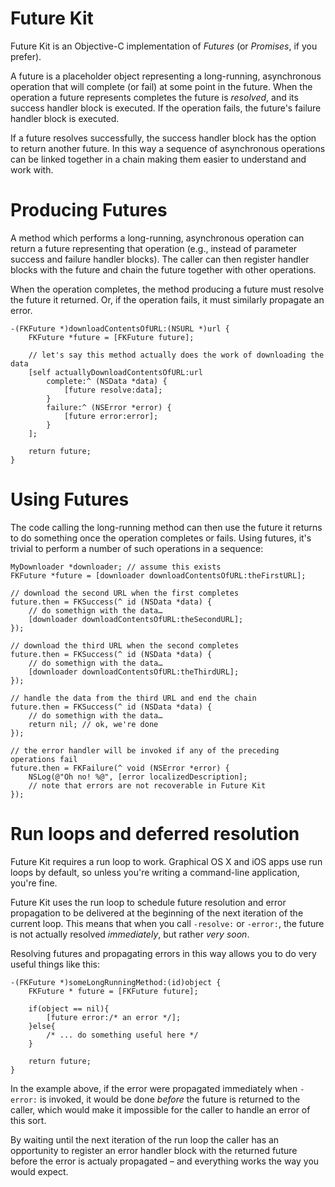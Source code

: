 # Future Kit
Future Kit is an Objective-C implementation of *Futures* (or *Promises*, if you prefer).

A future is a placeholder object representing a long-running, asynchronous operation that will complete (or fail) at some point in the future. When the operation a future represents completes the future is *resolved*, and its success handler block is executed. If the operation fails, the future's failure handler block is executed.

If a future resolves successfully, the success handler block has the option to return another future. In this way a sequence of asynchronous operations can be linked together in a chain making them easier to understand and work with.

# Producing Futures
A method which performs a long-running, asynchronous operation can return a future representing that operation (e.g., instead of parameter success and failure handler blocks). The caller can then register handler blocks with the future and chain the future together with other operations.

When the operation completes, the method producing a future must resolve the future it returned. Or, if the operation fails, it must similarly propagate an error.

	-(FKFuture *)downloadContentsOfURL:(NSURL *)url {
		FKFuture *future = [FKFuture future];
		
		// let's say this method actually does the work of downloading the data
		[self actuallyDownloadContentsOfURL:url
			complete:^ (NSData *data) {
				[future resolve:data];
			}
			failure:^ (NSError *error) {
				[future error:error];
			}
		];
		
		return future;
	}

# Using Futures
The code calling the long-running method can then use the future it returns to do something once the operation completes or fails. Using futures, it's trivial to perform a number of such operations in a sequence:

	MyDownloader *downloader; // assume this exists
	FKFuture *future = [downloader downloadContentsOfURL:theFirstURL];
	
	// download the second URL when the first completes
	future.then = FKSuccess(^ id (NSData *data) {
		// do somethign with the data…
		[downloader downloadContentsOfURL:theSecondURL];
	});
	
	// download the third URL when the second completes
	future.then = FKSuccess(^ id (NSData *data) {
		// do somethign with the data…
		[downloader downloadContentsOfURL:theThirdURL];
	});
	
	// handle the data from the third URL and end the chain
	future.then = FKSuccess(^ id (NSData *data) {
		// do somethign with the data…
		return nil; // ok, we're done
	});
	
	// the error handler will be invoked if any of the preceding operations fail
	future.then = FKFailure(^ void (NSError *error) {
		NSLog(@"Oh no! %@", [error localizedDescription];
		// note that errors are not recoverable in Future Kit
	});

# Run loops and deferred resolution
Future Kit requires a run loop to work. Graphical OS X and iOS apps use run loops by default, so unless you're writing a command-line application, you're fine.

Future Kit uses the run loop to schedule future resolution and error propagation to be delivered at the beginning of the next iteration of the current loop. This means that when you call `-resolve:` or `-error:`, the future is not actually resolved *immediately*, but rather *very soon*.

Resolving futures and propagating errors in this way allows you to do very useful things like this:

	-(FKFuture *)someLongRunningMethod:(id)object {
		FKFuture * future = [FKFuture future];
		
		if(object == nil){
			[future error:/* an error */];
		}else{
			/* ... do something useful here */
		}
		
		return future;
	}

In the example above, if the error were propagated immediately when `-error:` is invoked, it would be done *before* the future is returned to the caller, which would make it impossible for the caller to handle an error of this sort.

By waiting until the next iteration of the run loop the caller has an opportunity to register an error handler block with the returned future before the error is actualy propagated – and everything works the way you would expect.
